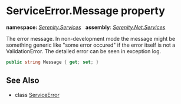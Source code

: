 # ServiceError.Message property
**namespace:** *[Serenity.Services](../../README.md#serenity.services-namespace)*   **assembly**: *[Serenity.Net.Services](../../README.md)*

The error message. In non-development mode the message might be something generic like "some error occured" if the error itself is not a ValidationError. The detailed error can be seen in exception log.

```csharp
public string Message { get; set; }
```

## See Also

* class [ServiceError](../ServiceError.md)